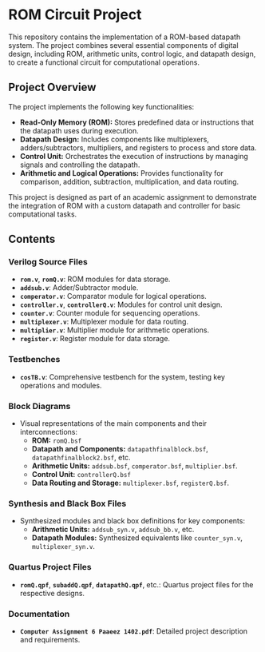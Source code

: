 
# ROM Circuit Project

This repository contains the implementation of a ROM-based datapath system. The project combines several essential components of digital design, including ROM, arithmetic units, control logic, and datapath design, to create a functional circuit for computational operations.

## Project Overview

The project implements the following key functionalities:
- **Read-Only Memory (ROM):** Stores predefined data or instructions that the datapath uses during execution.
- **Datapath Design:** Includes components like multiplexers, adders/subtractors, multipliers, and registers to process and store data.
- **Control Unit:** Orchestrates the execution of instructions by managing signals and controlling the datapath.
- **Arithmetic and Logical Operations:** Provides functionality for comparison, addition, subtraction, multiplication, and data routing.

This project is designed as part of an academic assignment to demonstrate the integration of ROM with a custom datapath and controller for basic computational tasks.

## Contents

### Verilog Source Files
- **`rom.v`**, **`romQ.v`**: ROM modules for data storage.
- **`addsub.v`**: Adder/Subtractor module.
- **`comperator.v`**: Comparator module for logical operations.
- **`controller.v`**, **`controllerQ.v`**: Modules for control unit design.
- **`counter.v`**: Counter module for sequencing operations.
- **`multiplexer.v`**: Multiplexer module for data routing.
- **`multiplier.v`**: Multiplier module for arithmetic operations.
- **`register.v`**: Register module for data storage.

### Testbenches
- **`cosTB.v`**: Comprehensive testbench for the system, testing key operations and modules.

### Block Diagrams
- Visual representations of the main components and their interconnections:
  - **ROM:** `romQ.bsf`
  - **Datapath and Components:** `datapathfinalblock.bsf`, `datapathfinalblock2.bsf`, etc.
  - **Arithmetic Units:** `addsub.bsf`, `comperator.bsf`, `multiplier.bsf`.
  - **Control Unit:** `controllerQ.bsf`
  - **Data Routing and Storage:** `multiplexer.bsf`, `registerQ.bsf`.

### Synthesis and Black Box Files
- Synthesized modules and black box definitions for key components:
  - **Arithmetic Units:** `addsub_syn.v`, `addsub_bb.v`, etc.
  - **Datapath Modules:** Synthesized equivalents like `counter_syn.v`, `multiplexer_syn.v`.

### Quartus Project Files
- **`romQ.qpf`**, **`subaddQ.qpf`**, **`datapathQ.qpf`**, etc.: Quartus project files for the respective designs.

### Documentation
- **`Computer Assignment 6 Paaeez 1402.pdf`**: Detailed project description and requirements.
